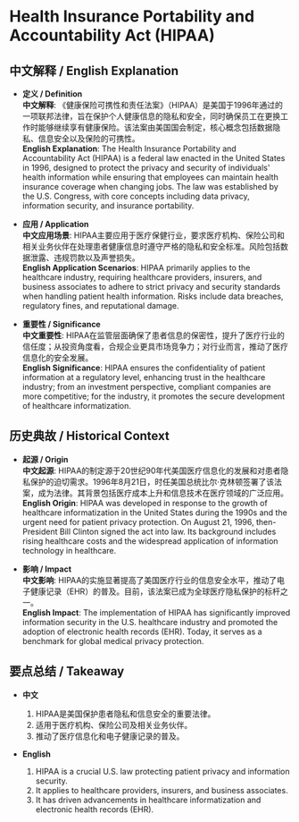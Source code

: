 # Health Insurance Portability and Accountability Act (HIPAA)

## 中文解释 / English Explanation

* **定义 / Definition**  
  **中文解释**: 《健康保险可携性和责任法案》（HIPAA）是美国于1996年通过的一项联邦法律，旨在保护个人健康信息的隐私和安全，同时确保员工在更换工作时能够继续享有健康保险。该法案由美国国会制定，核心概念包括数据隐私、信息安全以及保险的可携性。  
  **English Explanation**: The Health Insurance Portability and Accountability Act (HIPAA) is a federal law enacted in the United States in 1996, designed to protect the privacy and security of individuals' health information while ensuring that employees can maintain health insurance coverage when changing jobs. The law was established by the U.S. Congress, with core concepts including data privacy, information security, and insurance portability.

* **应用 / Application**  
  **中文应用场景**: HIPAA主要应用于医疗保健行业，要求医疗机构、保险公司和相关业务伙伴在处理患者健康信息时遵守严格的隐私和安全标准。风险包括数据泄露、违规罚款以及声誉损失。  
  **English Application Scenarios**: HIPAA primarily applies to the healthcare industry, requiring healthcare providers, insurers, and business associates to adhere to strict privacy and security standards when handling patient health information. Risks include data breaches, regulatory fines, and reputational damage.

* **重要性 / Significance**  
  **中文重要性**: HIPAA在监管层面确保了患者信息的保密性，提升了医疗行业的信任度；从投资角度看，合规企业更具市场竞争力；对行业而言，推动了医疗信息化的安全发展。  
  **English Significance**: HIPAA ensures the confidentiality of patient information at a regulatory level, enhancing trust in the healthcare industry; from an investment perspective, compliant companies are more competitive; for the industry, it promotes the secure development of healthcare informatization.

## 历史典故 / Historical Context

* **起源 / Origin**  
  **中文起源**: HIPAA的制定源于20世纪90年代美国医疗信息化的发展和对患者隐私保护的迫切需求。1996年8月21日，时任美国总统比尔·克林顿签署了该法案，成为法律。其背景包括医疗成本上升和信息技术在医疗领域的广泛应用。  
  **English Origin**: HIPAA was developed in response to the growth of healthcare informatization in the United States during the 1990s and the urgent need for patient privacy protection. On August 21, 1996, then-President Bill Clinton signed the act into law. Its background includes rising healthcare costs and the widespread application of information technology in healthcare.

* **影响 / Impact**  
  **中文影响**: HIPAA的实施显著提高了美国医疗行业的信息安全水平，推动了电子健康记录（EHR）的普及。目前，该法案已成为全球医疗隐私保护的标杆之一。  
  **English Impact**: The implementation of HIPAA has significantly improved information security in the U.S. healthcare industry and promoted the adoption of electronic health records (EHR). Today, it serves as a benchmark for global medical privacy protection.

## 要点总结 / Takeaway

* **中文**  
  1. HIPAA是美国保护患者隐私和信息安全的重要法律。
  2. 适用于医疗机构、保险公司及相关业务伙伴。
  3. 推动了医疗信息化和电子健康记录的普及。

* **English**  
  1. HIPAA is a crucial U.S. law protecting patient privacy and information security.
  2. It applies to healthcare providers, insurers, and business associates.
  3. It has driven advancements in healthcare informatization and electronic health records (EHR).